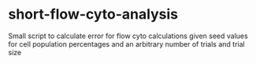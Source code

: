 # short-flow-cyto-analysis

Small script to calculate error for flow cyto calculations given seed values for cell population percentages and an arbitrary number of trials and trial size
